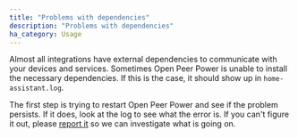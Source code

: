 ```yaml
---
title: "Problems with dependencies"
description: "Problems with dependencies"
ha_category: Usage
---
```


Almost all integrations have external dependencies to communicate with your devices and services. Sometimes Open Peer Power is unable to install the necessary dependencies. If this is the case, it should show up in `home-assistant.log`.

The first step is trying to restart Open Peer Power and see if the problem persists. If it does, look at the log to see what the error is. If you can't figure it out, please [report it](https://github.com/OpenPeerPower/Open-Peer-Power/issues) so we can investigate what is going on.
